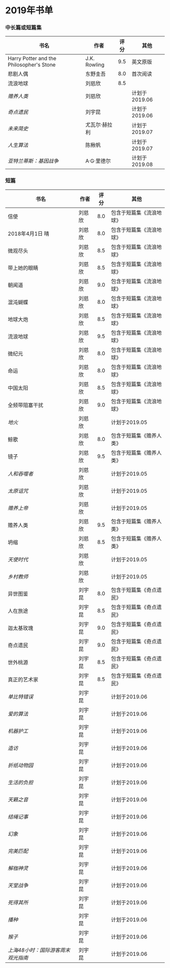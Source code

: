 # 2019年书单

### 中长篇或短篇集
| 书名 | 作者 | 评分 | 其他 |
| --- | --- | :---: | --- |
| Harry Potter and the Philosopher's Stone | J.K. Rowling | 9.5 | 英文原版 |
| 悲剧人偶 | 东野圭吾 | 8.0 | 首次阅读 |
| 流浪地球 | 刘慈欣 | 8.5 | |
| _赡养人类_ | 刘慈欣 |  | 计划于2019.06 |
| _奇点遗民_ | 刘宇昆 |  | 计划于2019.06 |
| _未来简史_ | 尤瓦尔·赫拉利 |  | 计划于2019.07 |
| _人生算法_ | 陈楸帆 |  | 计划于2019.07 |
| _亚特兰蒂斯：基因战争_ | A·G·里德尔 |  | 计划于2019.08 |

### 短篇
| 书名 | 作者 | 评分 | 其他 |
| --- | --- | :---: | --- |
| 信使 | 刘慈欣 | 8.0 | 包含于短篇集《流浪地球》 |
| 2018年4月1日 晴 | 刘慈欣 | 8.0 | 包含于短篇集《流浪地球》 |
| 微观尽头 | 刘慈欣 | 8.5 | 包含于短篇集《流浪地球》 |
| 带上她的眼睛 | 刘慈欣| 8.5 | 包含于短篇集《流浪地球》 |
| 朝闻道 | 刘慈欣 | 9.0 | 包含于短篇集《流浪地球》 |
| 混沌蝴蝶 | 刘慈欣 | 8.0 | 包含于短篇集《流浪地球》 |
| 地球大炮 | 刘慈欣 | 8.5 | 包含于短篇集《流浪地球》 |
| 流浪地球 | 刘慈欣 | 9.5 | 包含于短篇集《流浪地球》 |
| 微纪元 | 刘慈欣 | 8.0 | 包含于短篇集《流浪地球》 |
| 命运 | 刘慈欣 | 8.0 | 包含于短篇集《流浪地球》 |
| 中国太阳 | 刘慈欣 | 8.5 | 包含于短篇集《流浪地球》 |
| 全频带阻塞干扰 | 刘慈欣 | 9.0 | 包含于短篇集《流浪地球》 |
| _地火_ | 刘慈欣 | | 计划于2019.05 |
| 鲸歌 | 刘慈欣 | 8.0 | 包含于短篇集《赡养人类》 |
| 镜子 | 刘慈欣 | 9.5 | 包含于短篇集《赡养人类》 |
| _人和吞噬者_ | 刘慈欣 | | 计划于2019.05 |
| _太原诅咒_ | 刘慈欣 | | 计划于2019.05 |
| _赡养上帝_ | 刘慈欣 | | 计划于2019.05 |
| 赡养人类 | 刘慈欣 | 9.5 | 包含于短篇集《赡养人类》 |
| 坍缩 | 刘慈欣 | 8.5 | 包含于短篇集《赡养人类》 |
| _天使时代_ | 刘慈欣 | | 计划于2019.05 |
| _乡村教师_ | 刘慈欣 | | 计划于2019.05 |
| 异世图鉴 | 刘宇昆 | 8.0 | 包含于短篇集《奇点遗民》 |
| 人在旅途 | 刘宇昆 | 8.5 | 包含于短篇集《奇点遗民》 |
| 迦太基玫瑰 | 刘宇昆 | 9.0 | 包含于短篇集《奇点遗民》 |
| 奇点遗民 | 刘宇昆 | 9.0 | 包含于短篇集《奇点遗民》 |
| 世外桃源 | 刘宇昆 | 8.5 | 包含于短篇集《奇点遗民》 |
| 真正的艺术家 | 刘宇昆 | 8.5 | 包含于短篇集《奇点遗民》 |
| _单比特错误_ | 刘宇昆 | | 计划于2019.06 |
| _爱的算法_ | 刘宇昆 | | 计划于2019.06 |
| _机器护工_ | 刘宇昆 | | 计划于2019.06 |
| _造访_ | 刘宇昆 | | 计划于2019.06 |
| _折纸动物园_ | 刘宇昆 | | 计划于2019.06 |
| _生活的负担_ | 刘宇昆 | | 计划于2019.06 |
| _天籁之音_ | 刘宇昆 | | 计划于2019.06 |
| _结绳记事_ | 刘宇昆 | | 计划于2019.06 |
| _幻象_ | 刘宇昆 | | 计划于2019.06 |
| _完美匹配_ | 刘宇昆 | | 计划于2019.06 |
| _解枷神灵_ | 刘宇昆 | | 计划于2019.06 |
| _天堂战争_ | 刘宇昆 | | 计划于2019.06 |
| _死得其所_ | 刘宇昆 | | 计划于2019.06 |
| _播种_ | 刘宇昆 | | 计划于2019.06 |
| _猴子_ | 刘宇昆 | | 计划于2019.06 |
| _上海48小时：国际游客周末观光指南_ | 刘宇昆 | | 计划于2019.06 |
